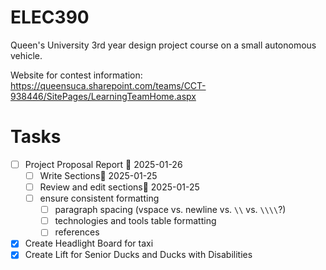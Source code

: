 # ELEC390
Queen's University 3rd year design project course on a small autonomous vehicle. 

Website for contest information: https://queensuca.sharepoint.com/teams/CCT-938446/SitePages/LearningTeamHome.aspx

# Tasks
- [ ] Project Proposal Report 📅 2025-01-26 
    - [ ] Write Sections📅 2025-01-25 
    - [ ] Review and edit sections🛫 2025-01-25 
    - [ ] ensure consistent formatting
        - [ ] paragraph spacing (vspace vs. newline vs. `\\` vs. `\\\\`?)
        - [ ] technologies and tools table formatting
        - [ ] references
- [x] Create Headlight Board for taxi
- [x] Create Lift for Senior Ducks and Ducks with Disabilities
